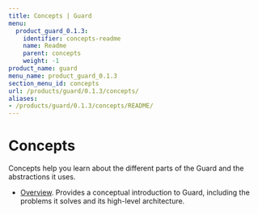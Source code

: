 ```yaml
---
title: Concepts | Guard
menu:
  product_guard_0.1.3:
    identifier: concepts-readme
    name: Readme
    parent: concepts
    weight: -1
product_name: guard
menu_name: product_guard_0.1.3
section_menu_id: concepts
url: /products/guard/0.1.3/concepts/
aliases:
- /products/guard/0.1.3/concepts/README/
---
```


# Concepts

Concepts help you learn about the different parts of the Guard and the abstractions it uses.

- [Overview](/products/guard/0.1.3/concepts/overview). Provides a conceptual introduction to Guard, including the problems it solves and its high-level architecture.
